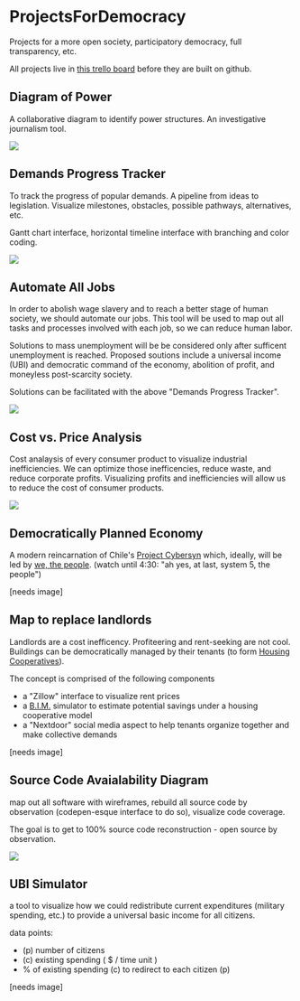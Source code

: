 # ProjectsForDemocracy

Projects for a more open society, participatory democracy, full transparency, etc.

All projects live in [this trello board](https://trello.com/b/2pETMHrd) before they are built on github.

## Diagram of Power

A collaborative diagram to identify power structures. An investigative journalism tool.

![](https://raw.githubusercontent.com/sirjamesgray/ProjectsForLiberation/master/images/power.png)

## Demands Progress Tracker

To track the progress of popular demands. A pipeline from ideas to legislation. Visualize milestones, obstacles, possible pathways, alternatives, etc.

Gantt chart interface, horizontal timeline interface with branching and color coding.

![](https://raw.githubusercontent.com/sirjamesgray/ProjectsForLiberation/master/images/demands.png)

## Automate All Jobs

In order to abolish wage slavery and to reach a better stage of human society, we should automate our jobs. This tool will be used to map out all tasks and processes involved with each job, so we can reduce human labor.

Solutions to mass unemployment will be be considered only after sufficent unemployment is reached. Proposed soutions include a universal income (UBI) and democratic command of the economy, abolition of profit, and moneyless post-scarcity society.

Solutions can be facilitated with the above "Demands Progress Tracker".

![](https://raw.githubusercontent.com/sirjamesgray/ProjectsForLiberation/master/images/automation.png)

## Cost vs. Price Analysis

Cost analaysis of every consumer product to visualize industrial inefficiencies. We can optimize those inefficencies, reduce waste, and reduce corporate profits. Visualizing profits and inefficiencies will allow us to reduce the cost of consumer products.

![](https://raw.githubusercontent.com/sirjamesgray/ProjectsForLiberation/master/images/profit.png)

## Democratically Planned Economy

A modern reincarnation of Chile's [Project Cybersyn](https://en.wikipedia.org/wiki/Project_Cybersyn) which, ideally, will be led by [we, the people](https://youtu.be/e_bXlEvygHg?t=4m5s). (watch until 4:30: "ah yes, at last, system 5, the people")

[needs image]

## Map to replace landlords

Landlords are a cost inefficency. Profiteering and rent-seeking are not cool. Buildings can be democratically managed by their tenants (to form [Housing Cooperatives](https://en.wikipedia.org/wiki/Housing_cooperative)).

The concept is comprised of the following components
- a "Zillow" interface to visualize rent prices
- a [B.I.M.](https://en.wikipedia.org/wiki/Building_information_modeling) simulator to estimate potential savings under a housing cooperative model
- a "Nextdoor" social media aspect to help tenants organize together and make collective demands

[needs image]

## Source Code Avaialability Diagram

map out all software with wireframes, rebuild all source code by observation (codepen-esque interface to do so), visualize code coverage.

The goal is to get to 100% source code reconstruction - open source by observation.

![](https://raw.githubusercontent.com/sirjamesgray/ProjectsForLiberation/master/images/source%20code.png)

## UBI Simulator

a tool to visualize how we could redistribute current expenditures (military spending, etc.) to provide a universal basic income for all citizens.

data points:
- (p) number of citizens
- (c) existing spending ( $ / time unit )
- % of existing spending (c) to redirect to each citizen (p)

[needs image]
